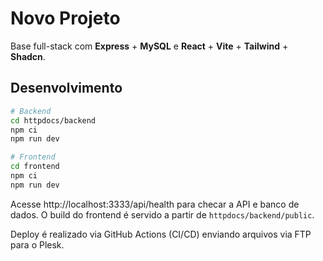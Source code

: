 # Novo Projeto

Base full-stack com **Express** + **MySQL** e **React** + **Vite** + **Tailwind** + **Shadcn**.

## Desenvolvimento

```bash
# Backend
cd httpdocs/backend
npm ci
npm run dev

# Frontend
cd frontend
npm ci
npm run dev
```

Acesse http://localhost:3333/api/health para checar a API e banco de dados.
O build do frontend é servido a partir de `httpdocs/backend/public`.

Deploy é realizado via GitHub Actions (CI/CD) enviando arquivos via FTP para o Plesk.
